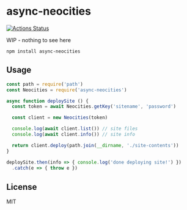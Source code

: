 # async-neocities
[![Actions Status](https://github.com/bcomnes/async-neocities/workflows/tests/badge.svg)](https://github.com/bcomnes/async-neocities/actions)

WIP - nothing to see here

```
npm install async-neocities
```

## Usage

``` js
const path = require('path')
const Neocities = require('async-neocities')

async function deploySite () {
  const token = await Neocities.getKey('sitename', 'password')

  const client = new Neocities(token)

  console.log(await client.list()) // site files
  console.log(await client.info()) // site info

  return client.deploy(path.join(__dirname, './site-contents'))
}

deploySite.then(info => { console.log('done deploying site!') })
  .catch(e => { throw e })
```

## License

MIT
